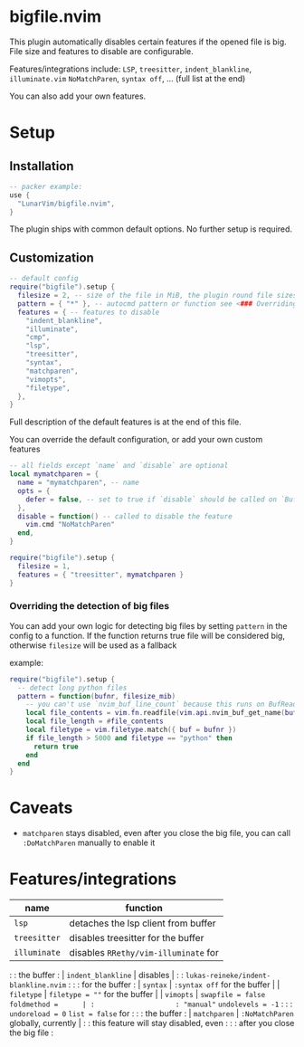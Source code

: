 # bigfile.nvim

This plugin automatically disables certain features if the opened file is big.
File size and features to disable are configurable.

Features/integrations include: `LSP`, `treesitter`, `indent_blankline`,
`illuminate.vim` `NoMatchParen`, `syntax off`, ... (full list at the end)

You can also add your own features.

# Setup

## Installation

```lua
-- packer example:
use {
  "LunarVim/bigfile.nvim",
}
```

The plugin ships with common default options. No further setup is required.

## Customization

```lua
-- default config
require("bigfile").setup {
  filesize = 2, -- size of the file in MiB, the plugin round file sizes to the closest MiB
  pattern = { "*" }, -- autocmd pattern or function see <### Overriding the detection of big files>
  features = { -- features to disable
    "indent_blankline",
    "illuminate",
    "cmp",
    "lsp",
    "treesitter",
    "syntax",
    "matchparen",
    "vimopts",
    "filetype",
  },
}
```

Full description of the default features is at the end of this file.

You can override the default configuration, or add your own custom features

```lua
-- all fields except `name` and `disable` are optional
local mymatchparen = {
  name = "mymatchparen", -- name
  opts = {
    defer = false, -- set to true if `disable` should be called on `BufReadPost` and not `BufReadPre`
  },
  disable = function() -- called to disable the feature
    vim.cmd "NoMatchParen"
  end,
}

require("bigfile").setup {
  filesize = 1,
  features = { "treesitter", mymatchparen }
}
```

### Overriding the detection of big files

You can add your own logic for detecting big files by setting `pattern` in the
config to a function. If the function returns true file will be considered big,
otherwise `filesize` will be used as a fallback

example:

```lua
require("bigfile").setup {
  -- detect long python files
  pattern = function(bufnr, filesize_mib)
    -- you can't use `nvim_buf_line_count` because this runs on BufReadPre
    local file_contents = vim.fn.readfile(vim.api.nvim_buf_get_name(bufnr))
    local file_length = #file_contents
    local filetype = vim.filetype.match({ buf = bufnr })
    if file_length > 5000 and filetype == "python" then
      return true
    end
  end
}
```

# Caveats

-   `matchparen` stays disabled, even after you close the big file, you can call
    `:DoMatchParen` manually to enable it

# Features/integrations

| name               | function                              |
| ------------------ | ------------------------------------- |
| `lsp`              | detaches the lsp client from buffer   |
| `treesitter`       | disables treesitter for the buffer    |
| `illuminate`       | disables `RRethy/vim-illuminate` for  |
:                    : the buffer                            :
| `indent_blankline` | disables                              |
:                    : `lukas-reineke/indent-blankline.nvim` :
:                    : for the buffer                        :
| `syntax`           | `:syntax off` for the buffer          |
| `filetype`         | `filetype = ""` for the buffer        |
| `vimopts`          | `swapfile = false` `foldmethod =      |
:                    : "manual"` `undolevels = -1`           :
:                    : `undoreload = 0` `list = false` for   :
:                    : the buffer                            :
| `matchparen`       | `:NoMatchParen` globally, currently   |
:                    : this feature will stay disabled, even :
:                    : after you close the big file          :
